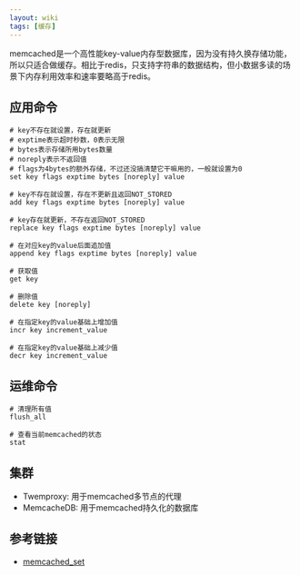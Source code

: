 ```yaml
---
layout: wiki
tags: [缓存]
---
```


memcached是一个高性能key-value内存型数据库，因为没有持久换存储功能，所以只适合做缓存。相比于redis，只支持字符串的数据结构，但小数据多读的场景下内存利用效率和速率要略高于redis。

## 应用命令

```shell
# key不存在就设置，存在就更新
# exptime表示超时秒数，0表示无限
# bytes表示存储所用bytes数量
# noreply表示不返回值
# flags为4bytes的额外存储，不过还没搞清楚它干嘛用的，一般就设置为0
set key flags exptime bytes [noreply] value

# key不存在就设置，存在不更新且返回NOT_STORED
add key flags exptime bytes [noreply] value

# key存在就更新，不存在返回NOT_STORED
replace key flags exptime bytes [noreply] value

# 在对应key的value后面追加值
append key flags exptime bytes [noreply] value

# 获取值
get key

# 删除值
delete key [noreply]

# 在指定key的value基础上增加值
incr key increment_value

# 在指定key的value基础上减少值
decr key increment_value
```

## 运维命令

```shell
# 清理所有值
flush_all

# 查看当前memcached的状态
stat
```


## 集群

* Twemproxy: 用于memcached多节点的代理
* MemcacheDB: 用于memcached持久化的数据库

## 参考链接

* [memcached_set](http://docs.libmemcached.org/memcached_set.html)